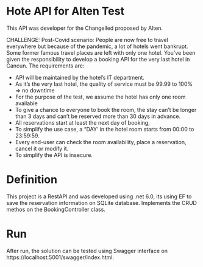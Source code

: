 ﻿# Hote API for Alten Test

This API was developer for the Changelled proposed by Alten.

CHALLENGE:
Post-Covid scenario:
People are now free to travel everywhere but because of the pandemic, a lot of hotels
went bankrupt. Some former famous travel places are left with only one hotel.
You’ve been given the responsibility to develop a booking API for the very last hotel in Cancun.
The requirements are:

- API will be maintained by the hotel’s IT department.
- As it’s the very last hotel, the quality of service must be 99.99 to 100% => no downtime
- For the purpose of the test, we assume the hotel has only one room available
- To give a chance to everyone to book the room, the stay can’t be longer than 3 days
and can’t be reserved more than 30 days in advance.
- All reservations start at least the next day of booking,
- To simplify the use case, a “DAY’ in the hotel room starts from 00:00 to 23:59:59.
- Every end-user can check the room availability, place a reservation, cancel it or modify it.
- To simplify the API is insecure.

# Definition
This project is a RestAPI and was developed using .net 6.0, its using EF to save the reservation information on SQLite database.
Implements the CRUD methos on the BookingController class. 

# Run
After run, the solution can be tested using Swagger interface on https://localhost:5001/swagger/index.html.
